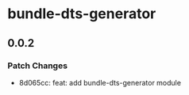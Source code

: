 # bundle-dts-generator

## 0.0.2

### Patch Changes

- 8d065cc: feat: add bundle-dts-generator module
